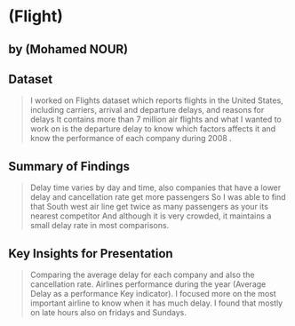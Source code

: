 # (Flight)
## by (Mohamed NOUR)


## Dataset

> I worked on Flights dataset which  reports flights in the United States, 
including carriers, arrival and departure delays, and reasons for delays
It contains more than 7 million air flights and what I wanted to work on is
 the departure delay to know which factors affects it and know the performance 
of each company during 2008 .
 


## Summary of Findings

> Delay time varies by day and time, also companies that have a lower delay and cancellation rate get more passengers
So I was able to find that South west air line  get twice as many passengers as your its nearest competitor
And although it is very crowded, it maintains a small delay rate in most comparisons.


## Key Insights for Presentation

> Comparing the average delay for each company and also the cancellation rate.
> Airlines performance during the year  (Average Delay as a performance Key indicator).
> I focused more on the most important airline to know when it has much delay.
I found that mostly on late hours also on fridays and Sundays.